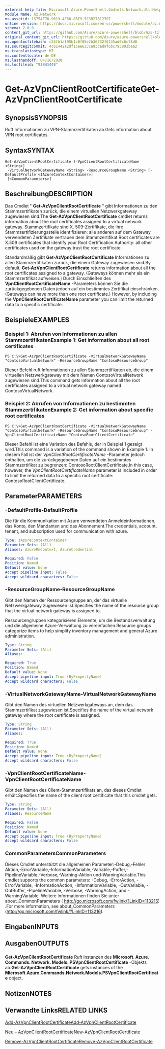 ```yaml
---
external help file: Microsoft.Azure.PowerShell.Cmdlets.Network.dll-Help.xml
Module Name: Az.Network
ms.assetid: 16754F70-9619-4F68-86E9-5C8B27812707
online version: https://docs.microsoft.com/en-us/powershell/module/az.network/get-azvpnclientrootcertificate
schema: 2.0.0
content_git_url: https://github.com/Azure/azure-powershell/blob/Azs-tzl/src/Network/Network/help/Get-AzVpnClientRootCertificate.md
original_content_git_url: https://github.com/Azure/azure-powershell/blob/Azs-tzl/src/Network/Network/help/Get-AzVpnClientRootCertificate.md
ms.openlocfilehash: c55fb1af95b1c0f85e2b36732f6235ad0c6c78d0
ms.sourcegitcommit: 4c61442a2df1cee633ce93cad9f6bc793803baa2
ms.translationtype: MT
ms.contentlocale: de-DE
ms.lasthandoff: 04/16/2020
ms.locfileid: "93841448"
---
```

# <span data-ttu-id="36f9f-101">Get-AzVpnClientRootCertificate</span><span class="sxs-lookup"><span data-stu-id="36f9f-101">Get-AzVpnClientRootCertificate</span></span>

## <span data-ttu-id="36f9f-102">Synopsis</span><span class="sxs-lookup"><span data-stu-id="36f9f-102">SYNOPSIS</span></span>
<span data-ttu-id="36f9f-103">Ruft Informationen zu VPN-Stammzertifikaten ab.</span><span class="sxs-lookup"><span data-stu-id="36f9f-103">Gets information about VPN root certificates.</span></span>

## <span data-ttu-id="36f9f-104">Syntax</span><span class="sxs-lookup"><span data-stu-id="36f9f-104">SYNTAX</span></span>

```
Get-AzVpnClientRootCertificate [-VpnClientRootCertificateName <String>]
 -VirtualNetworkGatewayName <String> -ResourceGroupName <String> [-DefaultProfile <IAzureContextContainer>]
 [<CommonParameters>]
```

## <span data-ttu-id="36f9f-105">Beschreibung</span><span class="sxs-lookup"><span data-stu-id="36f9f-105">DESCRIPTION</span></span>
<span data-ttu-id="36f9f-106">Das Cmdlet " **Get-AzVpnClientRootCertificate** " gibt Informationen zu den Stammzertifikaten zurück, die einem virtuellen Netzwerkgateway zugewiesen sind.</span><span class="sxs-lookup"><span data-stu-id="36f9f-106">The **Get-AzVpnClientRootCertificate** cmdlet returns information about the root certificates assigned to a virtual network gateway.</span></span>
<span data-ttu-id="36f9f-107">Stammzertifikate sind X. 509-Zertifikate, die Ihre Stammzertifizierungsstelle identifizieren: alle anderen auf dem Gateway verwendeten Zertifikate vertrauen dem Stammzertifikat.</span><span class="sxs-lookup"><span data-stu-id="36f9f-107">Root certificates are X.509 certificates that identify your Root Certification Authority: all other certificates used on the gateway trust the root certificate.</span></span>

<span data-ttu-id="36f9f-108">Standardmäßig gibt **Get-AzVpnClientRootCertificate** Informationen zu allen Stammzertifikaten zurück, die einem Gateway zugewiesen sind.</span><span class="sxs-lookup"><span data-stu-id="36f9f-108">By default, **Get-AzVpnClientRootCertificate** returns information about all the root certificates assigned to a gateway.</span></span>
<span data-ttu-id="36f9f-109">(Gateways können mehr als ein Stammzertifikat aufweisen.) Durch Einschließen des **VpnClientRootCertificateName** -Parameters können Sie die zurückgegebenen Daten jedoch auf ein bestimmtes Zertifikat einschränken.</span><span class="sxs-lookup"><span data-stu-id="36f9f-109">(Gateways can have more than one root certificate.) However, by including the **VpnClientRootCertificateName** parameter you can limit the returned data to a specific certificate.</span></span>

## <span data-ttu-id="36f9f-110">Beispiele</span><span class="sxs-lookup"><span data-stu-id="36f9f-110">EXAMPLES</span></span>

### <span data-ttu-id="36f9f-111">Beispiel 1: Abrufen von Informationen zu allen Stammzertifikaten</span><span class="sxs-lookup"><span data-stu-id="36f9f-111">Example 1: Get information about all root certificates</span></span>
```
PS C:\>Get-AzVpnClientRootCertificate -VirtualNetworkGatewayName "ContosoVirtualNetwork" -ResourceGroupName "ContosoResourceGroup"
```

<span data-ttu-id="36f9f-112">Dieser Befehl ruft Informationen zu allen Stammzertifikaten ab, die einem virtuellen Netzwerkgateway mit dem Namen ContosoVirtualNetwork zugewiesen sind.</span><span class="sxs-lookup"><span data-stu-id="36f9f-112">This command gets information about all the root certificates assigned to a virtual network gateway named ContosoVirtualNetwork.</span></span>

### <span data-ttu-id="36f9f-113">Beispiel 2: Abrufen von Informationen zu bestimmten Stammzertifikaten</span><span class="sxs-lookup"><span data-stu-id="36f9f-113">Example 2: Get information about specific root certificates</span></span>
```
PS C:\>Get-AzVpnClientRootCertificate -VirtualNetworkGatewayName "ContosoVirtualNetwork" -ResourceGroupName "ContosoResourceGroup" -VpnClientRootCertificateName "ContosoRootClientCertificate"
```

<span data-ttu-id="36f9f-114">Dieser Befehl ist eine Variation des Befehls, der in Beispiel 1 gezeigt wird.</span><span class="sxs-lookup"><span data-stu-id="36f9f-114">This command is a variation of the command shown in Example 1.</span></span>
<span data-ttu-id="36f9f-115">In diesem Fall ist der *VpnClientRootCertificateName* -Parameter jedoch enthalten, um die zurückgegebenen Daten auf ein bestimmtes Stammzertifikat zu begrenzen: ContosoRootClientCertificate.</span><span class="sxs-lookup"><span data-stu-id="36f9f-115">In this case, however, the *VpnClientRootCertificateName* parameter is included in order to limit the returned data to a specific root certificate: ContosoRootClientCertificate.</span></span>

## <span data-ttu-id="36f9f-116">Parameter</span><span class="sxs-lookup"><span data-stu-id="36f9f-116">PARAMETERS</span></span>

### <span data-ttu-id="36f9f-117">-DefaultProfile</span><span class="sxs-lookup"><span data-stu-id="36f9f-117">-DefaultProfile</span></span>
<span data-ttu-id="36f9f-118">Die für die Kommunikation mit Azure verwendeten Anmeldeinformationen, das Konto, den Mandanten und das Abonnement.</span><span class="sxs-lookup"><span data-stu-id="36f9f-118">The credentials, account, tenant, and subscription used for communication with azure.</span></span>

```yaml
Type: IAzureContextContainer
Parameter Sets: (All)
Aliases: AzureRmContext, AzureCredential

Required: False
Position: Named
Default value: None
Accept pipeline input: False
Accept wildcard characters: False
```

### <span data-ttu-id="36f9f-119">-ResourceGroupName</span><span class="sxs-lookup"><span data-stu-id="36f9f-119">-ResourceGroupName</span></span>
<span data-ttu-id="36f9f-120">Gibt den Namen der Ressourcengruppe an, der das virtuelle Netzwerkgateway zugewiesen ist.</span><span class="sxs-lookup"><span data-stu-id="36f9f-120">Specifies the name of the resource group that the virtual network gateway is assigned to.</span></span>

<span data-ttu-id="36f9f-121">Ressourcengruppen kategorisieren Elemente, um die Bestandsverwaltung und die allgemeine Azure-Verwaltung zu vereinfachen.</span><span class="sxs-lookup"><span data-stu-id="36f9f-121">Resource groups categorize items to help simplify inventory management and general Azure administration.</span></span>

```yaml
Type: String
Parameter Sets: (All)
Aliases: 

Required: True
Position: Named
Default value: None
Accept pipeline input: True (ByPropertyName)
Accept wildcard characters: False
```

### <span data-ttu-id="36f9f-122">-VirtualNetworkGatewayName</span><span class="sxs-lookup"><span data-stu-id="36f9f-122">-VirtualNetworkGatewayName</span></span>
<span data-ttu-id="36f9f-123">Gibt den Namen des virtuellen Netzwerkgateways an, dem das Stammzertifikat zugewiesen ist.</span><span class="sxs-lookup"><span data-stu-id="36f9f-123">Specifies the name of the virtual network gateway where the root certificate is assigned.</span></span>

```yaml
Type: String
Parameter Sets: (All)
Aliases: 

Required: True
Position: Named
Default value: None
Accept pipeline input: True (ByPropertyName)
Accept wildcard characters: False
```

### <span data-ttu-id="36f9f-124">-VpnClientRootCertificateName</span><span class="sxs-lookup"><span data-stu-id="36f9f-124">-VpnClientRootCertificateName</span></span>
<span data-ttu-id="36f9f-125">Gibt den Namen des Client-Stammzertifikats an, das dieses Cmdlet erhält.</span><span class="sxs-lookup"><span data-stu-id="36f9f-125">Specifies the name of the client root certificate that this cmdlet gets.</span></span>

```yaml
Type: String
Parameter Sets: (All)
Aliases: ResourceName

Required: False
Position: Named
Default value: None
Accept pipeline input: True (ByPropertyName)
Accept wildcard characters: False
```

### <span data-ttu-id="36f9f-126">CommonParameters</span><span class="sxs-lookup"><span data-stu-id="36f9f-126">CommonParameters</span></span>
<span data-ttu-id="36f9f-127">Dieses Cmdlet unterstützt die allgemeinen Parameter:-Debug,-Fehler Aktion,-ErrorVariable,-InformationVariable,-Variable,-Puffer,-PipelineVariable,-Verbose,-Warning-Aktion und-WarningVariable.</span><span class="sxs-lookup"><span data-stu-id="36f9f-127">This cmdlet supports the common parameters: -Debug, -ErrorAction, -ErrorVariable, -InformationAction, -InformationVariable, -OutVariable, -OutBuffer, -PipelineVariable, -Verbose, -WarningAction, and -WarningVariable.</span></span> <span data-ttu-id="36f9f-128">Weitere Informationen finden Sie unter about_CommonParameters ( http://go.microsoft.com/fwlink/?LinkID=113216) .</span><span class="sxs-lookup"><span data-stu-id="36f9f-128">For more information, see about_CommonParameters (http://go.microsoft.com/fwlink/?LinkID=113216).</span></span>

## <span data-ttu-id="36f9f-129">Eingaben</span><span class="sxs-lookup"><span data-stu-id="36f9f-129">INPUTS</span></span>

## <span data-ttu-id="36f9f-130">Ausgaben</span><span class="sxs-lookup"><span data-stu-id="36f9f-130">OUTPUTS</span></span>

###  
<span data-ttu-id="36f9f-131">**Get-AzVpnClientRootCertificate** Ruft Instanzen des **Microsoft. Azure. Commands. Network. Models. PSVpnClientRootCertificate** -Objekts ab.</span><span class="sxs-lookup"><span data-stu-id="36f9f-131">**Get-AzVpnClientRootCertificate** gets instances of the **Microsoft.Azure.Commands.Network.Models.PSVpnClientRootCertificate** object.</span></span>

## <span data-ttu-id="36f9f-132">Notizen</span><span class="sxs-lookup"><span data-stu-id="36f9f-132">NOTES</span></span>

## <span data-ttu-id="36f9f-133">Verwandte Links</span><span class="sxs-lookup"><span data-stu-id="36f9f-133">RELATED LINKS</span></span>

[<span data-ttu-id="36f9f-134">Add-AzVpnClientRootCertificate</span><span class="sxs-lookup"><span data-stu-id="36f9f-134">Add-AzVpnClientRootCertificate</span></span>](./Add-AzVpnClientRootCertificate.md)

[<span data-ttu-id="36f9f-135">Neu – AzVpnClientRootCertificate</span><span class="sxs-lookup"><span data-stu-id="36f9f-135">New-AzVpnClientRootCertificate</span></span>](./New-AzVpnClientRootCertificate.md)

[<span data-ttu-id="36f9f-136">Remove-AzVpnClientRootCertificate</span><span class="sxs-lookup"><span data-stu-id="36f9f-136">Remove-AzVpnClientRootCertificate</span></span>](./Remove-AzVpnClientRootCertificate.md)


